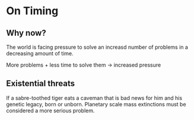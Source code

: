 # On Timing

## Why now?

The world is facing pressure to solve an increasd number of problems in a
decreasing amount of time.


More problems + less time to solve them -> increased pressure

## Existential threats
If a sabre-toothed tiger eats a caveman that is bad news for him and his genetic
legacy, born or unborn. Planetary scale mass extinctions must be considered a
more serious problem.


